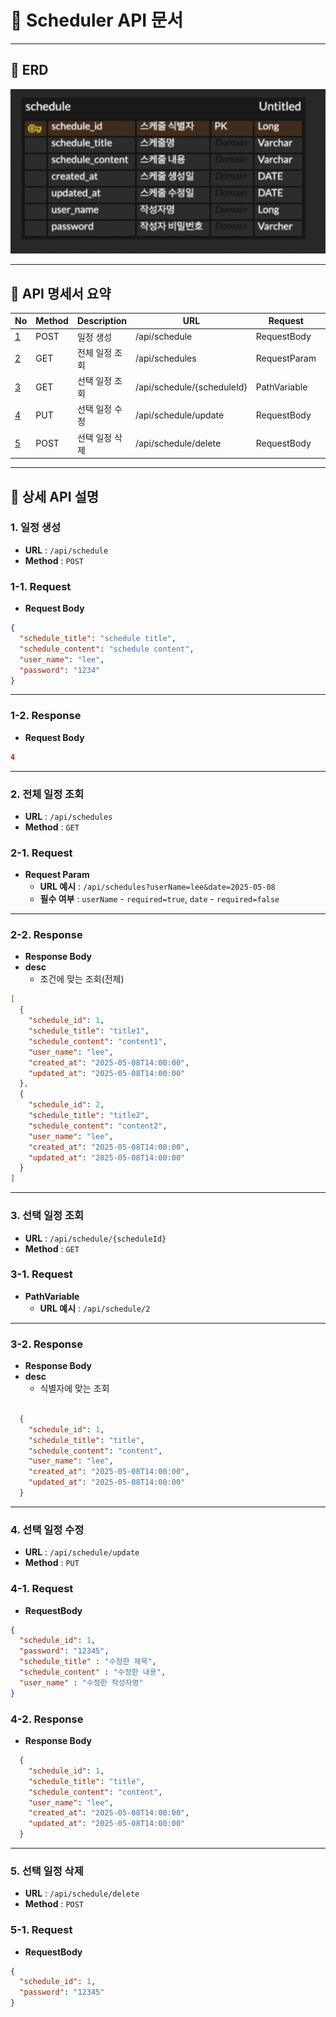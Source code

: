 # 📅 Scheduler API 문서

---

## 📌 ERD

![Lv1 ERD](scheduler/src/main/resources/static/img/Lv1ERD.png)

---

## 📘 API 명세서 요약

| No               | Method | Description | URL                        | Request      | Response |
|------------------|--------|-------------|----------------------------|--------------|----------|
| [1](#1-일정-생성)    | POST   | 일정 생성       | /api/schedule              | RequestBody          | 200 OK   |
| [2](#2-전체-일정-조회) | GET    | 전체 일정 조회    | /api/schedules             | RequestParam | 200 OK   |
| [3](#3-선택-일정-조회) | GET    | 선택 일정 조회    | /api/schedule/{scheduleId} | PathVariable | 200 OK   |
| [4](#4-선택-일정-수정) | PUT    | 선택 일정 수정    | /api/schedule/update       | RequestBody | 200 OK   |
| [5](#5-선택-일정-삭제) | POST   | 선택 일정 삭제    | /api/schedule/delete         | RequestBody | 200 OK   |

---

## 🔽 상세 API 설명

### 1. 일정 생성
- **URL** : `/api/schedule`
- **Method** : `POST`
### 1-1. Request
- **Request Body**
```json
{
  "schedule_title": "schedule title",
  "schedule_content": "schedule content",
  "user_name": "lee",
  "password": "1234"
}
```
---
### 1-2. Response
- **Request Body**
```json
4
```
---
### 2. 전체 일정 조회
- **URL** : `/api/schedules`
- **Method** : `GET`
### 2-1. Request
- **Request Param**
    - **URL 예시** : `/api/schedules?userName=lee&date=2025-05-08`
    - **필수 여부** : `userName` - `required=true`, `date` - `required=false`
---
### 2-2. Response
- **Response Body**
- **desc**
    - 조건에 맞는 조회(전체)
```json
[
  {
    "schedule_id": 1,
    "schedule_title": "title1",
    "schedule_content": "content1",
    "user_name": "lee",
    "created_at": "2025-05-08T14:00:00",
    "updated_at": "2025-05-08T14:00:00"
  },
  {
    "schedule_id": 2,
    "schedule_title": "title2",
    "schedule_content": "content2",
    "user_name": "lee",
    "created_at": "2025-05-08T14:00:00",
    "updated_at": "2025-05-08T14:00:00"
  }
]
```
---
### 3. 선택 일정 조회
- **URL** : `/api/schedule/{scheduleId}`
- **Method** : `GET`
### 3-1. Request
- **PathVariable**
    - **URL 예시** : `/api/schedule/2`
---
### 3-2. Response
- **Response Body**
- **desc**
    - 식별자에 맞는 조회
```json

  {
    "schedule_id": 1,
    "schedule_title": "title",
    "schedule_content": "content",
    "user_name": "lee",
    "created_at": "2025-05-08T14:00:00",
    "updated_at": "2025-05-08T14:00:00"
  }

```
---
### 4. 선택 일정 수정
- **URL** : `/api/schedule/update`
- **Method** : `PUT`
### 4-1. Request
- **RequestBody**
```json
{
  "schedule_id": 1,
  "password": "12345",
  "schedule_title" : "수정한 제목",
  "schedule_content" : "수정한 내용",
  "user_name" : "수정한 작성자명"
}
```
### 4-2. Response
- **Response Body**
```json
  {
    "schedule_id": 1,
    "schedule_title": "title",
    "schedule_content": "content",
    "user_name": "lee",
    "created_at": "2025-05-08T14:00:00",
    "updated_at": "2025-05-08T14:00:00"
  }

```
---
### 5. 선택 일정 삭제
- **URL** : `/api/schedule/delete`
- **Method** : `POST`
### 5-1. Request
- **RequestBody**
```json
{
  "schedule_id": 1,
  "password": "12345"
}
```